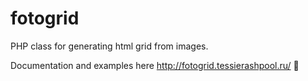 # fotogrid
PHP class for generating html grid from images.

Documentation and examples here http://fotogrid.tessierashpool.ru/ :dolphin:
